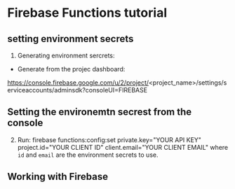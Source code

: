 # Firebase Functions tutorial

## setting environment secrets
1. Generating environment sercrets:
- Generate from the projec dashboard:

https://console.firebase.google.com/u/2/project/<project_name>/settings/serviceaccounts/adminsdk?consoleUI=FIREBASE

## Setting the environemtn secrest from the console

2. Run: firebase functions:config:set private.key="YOUR API KEY" project.id="YOUR CLIENT ID" client.email="YOUR CLIENT EMAIL" where `id` and `email` are the environment secrets to use.

## Working with Firebase
